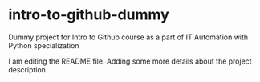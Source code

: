 # intro-to-github-dummy
Dummy project for Intro to Github course as a part of IT Automation with Python specialization

I am editing the README file. Adding some more details about the project description.
